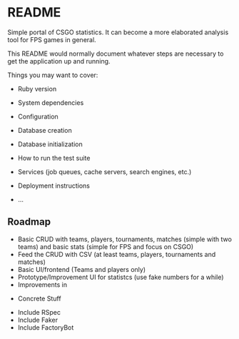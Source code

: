 # README

Simple portal of CSGO statistics. It can become a more elaborated analysis tool for FPS games
in general.

This README would normally document whatever steps are necessary to get the
application up and running.

Things you may want to cover:

* Ruby version

* System dependencies

* Configuration

* Database creation

* Database initialization

* How to run the test suite

* Services (job queues, cache servers, search engines, etc.)

* Deployment instructions

* ...


## Roadmap
- Basic CRUD with teams, players, tournaments, matches (simple with two teams) and basic stats (simple for FPS and focus on CSGO)
- Feed the CRUD with CSV (at least teams, players, tournaments and matches)
- Basic UI/frontend (Teams and players only)
- Prototype/Improvement UI for statistcs (use fake numbers for a while)
- Improvements in 

* Concrete Stuff
- Include RSpec
- Include Faker
- Include FactoryBot